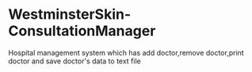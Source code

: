 # WestminsterSkin-ConsultationManager
Hospital management system which has add doctor,remove doctor,print doctor and save doctor's data to text file
